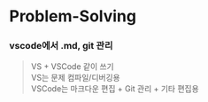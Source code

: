 # Problem-Solving

### vscode에서 .md, git 관리

> VS + VSCode 같이 쓰기   
> VS는 문제 컴파일/디버깅용   
> VSCode는 마크다운 편집 + Git 관리 + 기타 편집용
